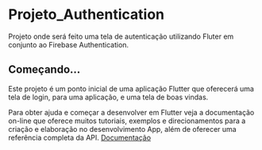 # Projeto_Authentication

Projeto onde será feito uma tela de autenticação utilizando Fluter em conjunto ao Firebase Authentication.

## Começando...

Este projeto é um ponto inicial de uma aplicação Flutter que oferecerá uma tela de login, para uma aplicação, e uma tela de boas vindas.


Para obter ajuda e começar a desenvolver em Flutter veja a documentação on-line que oferece muitos tutoriais, exemplos e direcionamentos para a criação e elaboração no desenvolvimento App, além de oferecer uma referência completa da API. [Documentação](https://docs.flutter.dev/)